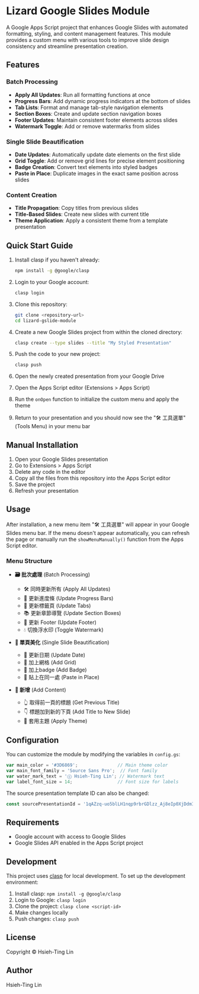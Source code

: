 # Lizard Google Slides Module

A Google Apps Script project that enhances Google Slides with automated formatting, styling, and content management features. This module provides a custom menu with various tools to improve slide design consistency and streamline presentation creation.

## Features

### Batch Processing

- **Apply All Updates**: Run all formatting functions at once
- **Progress Bars**: Add dynamic progress indicators at the bottom of slides
- **Tab Lists**: Format and manage tab-style navigation elements
- **Section Boxes**: Create and update section navigation boxes
- **Footer Updates**: Maintain consistent footer elements across slides
- **Watermark Toggle**: Add or remove watermarks from slides

### Single Slide Beautification

- **Date Updates**: Automatically update date elements on the first slide
- **Grid Toggle**: Add or remove grid lines for precise element positioning
- **Badge Creation**: Convert text elements into styled badges
- **Paste in Place**: Duplicate images in the exact same position across slides

### Content Creation

- **Title Propagation**: Copy titles from previous slides
- **Title-Based Slides**: Create new slides with current title
- **Theme Application**: Apply a consistent theme from a template presentation

## Quick Start Guide

1. Install clasp if you haven't already:
   ```bash
   npm install -g @google/clasp
   ```

2. Login to your Google account:
   ```bash
   clasp login
   ```

3. Clone this repository:
   ```bash
   git clone <repository-url>
   cd lizard-gslide-module
   ```

4. Create a new Google Slides project from within the cloned directory:
   ```bash
   clasp create --type slides --title "My Styled Presentation"
   ```

5. Push the code to your new project:
   ```bash
   clasp push
   ```

6. Open the newly created presentation from your Google Drive

7. Open the Apps Script editor (Extensions > Apps Script)

8. Run the `onOpen` function to initialize the custom menu and apply the theme

9. Return to your presentation and you should now see the "🛠 工具選單" (Tools Menu) in your menu bar

## Manual Installation

1. Open your Google Slides presentation
2. Go to Extensions > Apps Script
3. Delete any code in the editor
4. Copy all the files from this repository into the Apps Script editor
5. Save the project
6. Refresh your presentation

## Usage

After installation, a new menu item "🛠 工具選單" will appear in your Google Slides menu bar. If the menu doesn't appear automatically, you can refresh the page or manually run the `showMenuManually()` function from the Apps Script editor.

### Menu Structure

- **🗃️ 批次處理** (Batch Processing)
  - 🛠 同時更新所有 (Apply All Updates)
  - 🔄 更新進度條 (Update Progress Bars)
  - 📑 更新標籤頁 (Update Tabs)
  - 📚 更新章節導覽 (Update Section Boxes)
  - 🦶 更新 Footer (Update Footer)
  - 💧 切換浮水印 (Toggle Watermark)

- **🎨 單頁美化** (Single Slide Beautification)
  - 📅 更新日期 (Update Date)
  - 📏 加上網格 (Add Grid)
  - 🔰 加上badge (Add Badge)
  - 🍡 貼上在同一處 (Paste in Place)

- **🖖 新增** (Add Content)
  - 👆 取得前一頁的標題 (Get Previous Title)
  - 👇 標題加到新的下頁 (Add Title to New Slide)
  - 🎨 套用主題 (Apply Theme)

## Configuration

You can customize the module by modifying the variables in `config.gs`:

```javascript
var main_color = '#3D6869';               // Main theme color
var main_font_family = 'Source Sans Pro';  // Font family
var water_mark_text = 'ⓒ Hsieh-Ting Lin'; // Watermark text
var label_font_size = 14;                 // Font size for labels
```

The source presentation template ID can also be changed:

```javascript
const sourcePresentationId = '1qAZzq-uo5blLH1nqp9rbrGDlzz_Aj8eIp0XjDdmI220';
```

## Requirements

- Google account with access to Google Slides
- Google Slides API enabled in the Apps Script project

## Development

This project uses [clasp](https://github.com/google/clasp) for local development. To set up the development environment:

1. Install clasp: `npm install -g @google/clasp`
2. Login to Google: `clasp login`
3. Clone the project: `clasp clone <script-id>`
4. Make changes locally
5. Push changes: `clasp push`

## License

Copyright © Hsieh-Ting Lin

## Author

Hsieh-Ting Lin